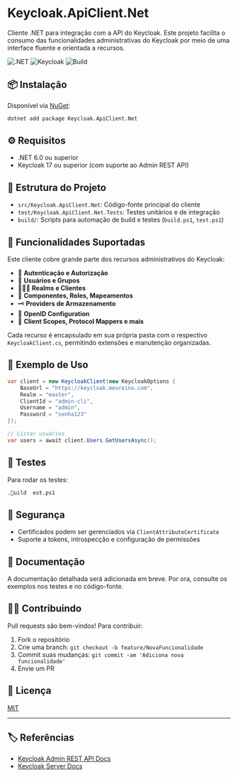 # Keycloak.ApiClient.Net

Cliente .NET para integração com a API do Keycloak. Este projeto facilita o consumo das funcionalidades administrativas do Keycloak por meio de uma interface fluente e orientada a recursos.

![.NET](https://img.shields.io/badge/.NET-6.0%2B-blue)
![Keycloak](https://img.shields.io/badge/Keycloak-API-green)
![Build](https://img.shields.io/appveyor/build/username/Keycloak.ApiClient.Net)

## 📦 Instalação

Disponível via [NuGet](https://www.nuget.org/):

```bash
dotnet add package Keycloak.ApiClient.Net
```

## ⚙️ Requisitos

- .NET 6.0 ou superior
- Keycloak 17 ou superior (com suporte ao Admin REST API)

## 📁 Estrutura do Projeto

- `src/Keycloak.ApiClient.Net`: Código-fonte principal do cliente
- `test/Keycloak.ApiClient.Net.Tests`: Testes unitários e de integração
- `build/`: Scripts para automação de build e testes (`build.ps1`, `test.ps1`)

## 🔧 Funcionalidades Suportadas

Este cliente cobre grande parte dos recursos administrativos do Keycloak:

- 🔐 **Autenticação e Autorização**
- 👤 **Usuários e Grupos**
- 🧑‍🤝‍🧑 **Realms e Clientes**
- 🔑 **Componentes, Roles, Mapeamentos**
- 🗝️ **Providers de Armazenamento**
- 📜 **OpenID Configuration**
- 📂 **Client Scopes, Protocol Mappers e mais**

Cada recurso é encapsulado em sua própria pasta com o respectivo `KeycloakClient.cs`, permitindo extensões e manutenção organizadas.

## 🚀 Exemplo de Uso

```csharp
var client = new KeycloakClient(new KeycloakOptions {
    BaseUrl = "https://keycloak.meureino.com",
    Realm = "master",
    ClientId = "admin-cli",
    Username = "admin",
    Password = "senha123"
});

// Listar usuários
var users = await client.Users.GetUsersAsync();
```

## 🧪 Testes

Para rodar os testes:

```bash
.uild	est.ps1
```

## 🔐 Segurança

- Certificados podem ser gerenciados via `ClientAttributeCertificate`
- Suporte a tokens, introspecção e configuração de permissões

## 📖 Documentação

A documentação detalhada será adicionada em breve. Por ora, consulte os exemplos nos testes e no código-fonte.

## 🧑‍💻 Contribuindo

Pull requests são bem-vindos! Para contribuir:

1. Fork o repositório
2. Crie uma branch: `git checkout -b feature/NovaFuncionalidade`
3. Commit suas mudanças: `git commit -am 'Adiciona nova funcionalidade'`
4. Envie um PR

## 📄 Licença

[MIT](LICENSE)

---

## 🏷️ Referências

- [Keycloak Admin REST API Docs](https://www.keycloak.org/docs-api/)
- [Keycloak Server Docs](https://www.keycloak.org/documentation)